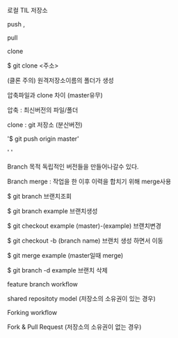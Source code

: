 로컬 TIL 저장소

push , 

pull

clone 

$ git clone <주소>

(클론 주의) 원격저장소이름의 폴더가 생성

압축파일과 clone 차이 (master유무)

압축 : 최신버전의 파일/폴더

clone : git 저장소 (분산버전)

'$ git push origin master'

 ' '



Branch 목적 독립적인 버전들을 만들어나갈수 있다.

Branch merge : 작업을 한 이후 이력을 합치기 위해 merge사용

$ git branch  브랜치조회

$ git branch example 브랜치생성

$ git checkout example (master)-(example) 브랜치변경

$ git checkout -b (branch name) 브랜치 생성 하면서 이동

$ git merge example (master일때 merge)

$ git branch -d example 브랜치 삭제

feature branch workflow

shared repositoty model (저장소의 소유권이 있는 경우)



Forking workflow

Fork & Pull Request (저장소의 소유권이 없는 경우)